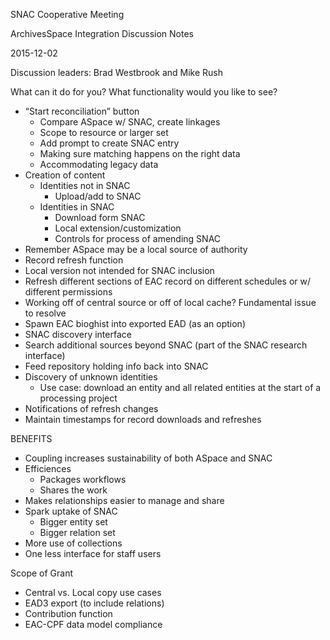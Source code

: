 SNAC Cooperative Meeting

ArchivesSpace Integration Discussion Notes

2015-12-02

Discussion leaders: Brad Westbrook and Mike Rush

What can it do for you? What functionality would you like to see?

-   “Start reconciliation” button
    -   Compare ASpace w/ SNAC, create linkages
    -   Scope to resource or larger set
    -   Add prompt to create SNAC entry
    -   Making sure matching happens on the right data
    -   Accommodating legacy data
-   Creation of content
    -   Identities not in SNAC
        -   Upload/add to SNAC
    -   Identities in SNAC
        -   Download form SNAC
        -   Local extension/customization
        -   Controls for process of amending SNAC
-   Remember ASpace may be a local source of authority
-   Record refresh function
-   Local version not intended for SNAC inclusion
-   Refresh different sections of EAC record on different schedules or
    w/ different permissions
-   Working off of central source or off of local cache? Fundamental
    issue to resolve
-   Spawn EAC bioghist into exported EAD (as an option)
-   SNAC discovery interface
-   Search additional sources beyond SNAC (part of the SNAC research
    interface)
-   Feed repository holding info back into SNAC
-   Discovery of unknown identities
    -   Use case: download an entity and all related entities at the start
        of a processing project
-   Notifications of refresh changes
-   Maintain timestamps for record downloads and refreshes

BENEFITS

-   Coupling increases sustainability of both ASpace and SNAC
-   Efficiences
    -   Packages workflows
    -   Shares the work
-   Makes relationships easier to manage and share
-   Spark uptake of SNAC
    -   Bigger entity set
    -   Bigger relation set
-   More use of collections
-   One less interface for staff users

Scope of Grant

-   Central vs. Local copy use cases
-   EAD3 export (to include relations)
-   Contribution function
-   EAC-CPF data model compliance
